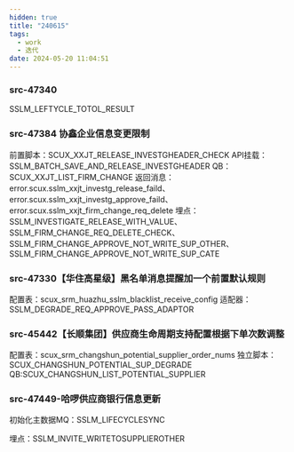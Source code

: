 ```yaml
---
hidden: true
title: "240615"
tags:
  - work
  - 迭代
date: 2024-05-20 11:04:51
---
```




### src-47340

SSLM_LEFTYCLE_TOTOL_RESULT


### src-47384 协鑫企业信息变更限制

前置脚本：SCUX_XXJT_RELEASE_INVESTGHEADER_CHECK
API挂载：SSLM_BATCH_SAVE_AND_RELEASE_INVESTGHEADER
QB：SCUX_XXJT_LIST_FIRM_CHANGE
返回消息：error.scux.sslm_xxjt_investg_release_faild、error.scux.sslm_xxjt_investg_approve_faild、
error.scux.sslm_xxjt_firm_change_req_delete
埋点：SSLM_INVESTIGATE_RELEASE_WITH_VALUE、SSLM_FIRM_CHANGE_REQ_DELETE_CHECK、
SSLM_FIRM_CHANGE_APPROVE_NOT_WRITE_SUP_OTHER、
SSLM_FIRM_CHANGE_APPROVE_NOT_WRITE_SUP_CATE


### src-47330【华住高星级】黑名单消息提醒加一个前置默认规则

配置表：scux_srm_huazhu_sslm_blacklist_receive_config
适配器：SSLM_DEGRADE_REQ_APPROVE_PASS_ADAPTOR


### src-45442【长顺集团】供应商生命周期支持配置根据下单次数调整

配置表：scux_srm_changshun_potential_supplier_order_nums
独立脚本：SCUX_CHANGSHUN_POTENTIAL_SUP_DEGRADE
QB:SCUX_CHANGSHUN_LIST_POTENTIAL_SUPPLIER

### src-47449-哈啰供应商银行信息更新

初始化主数据MQ：SSLM_LIFECYCLESYNC

埋点：SSLM_INVITE_WRITETOSUPPLIEROTHER